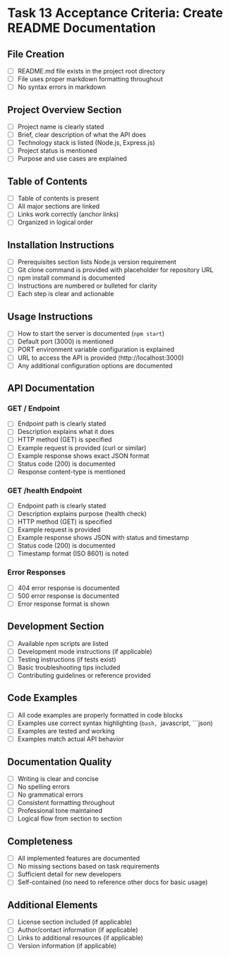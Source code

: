 # Task 13 Acceptance Criteria: Create README Documentation

## File Creation

- [ ] README.md file exists in the project root directory
- [ ] File uses proper markdown formatting throughout
- [ ] No syntax errors in markdown

## Project Overview Section

- [ ] Project name is clearly stated
- [ ] Brief, clear description of what the API does
- [ ] Technology stack is listed (Node.js, Express.js)
- [ ] Project status is mentioned
- [ ] Purpose and use cases are explained

## Table of Contents

- [ ] Table of contents is present
- [ ] All major sections are linked
- [ ] Links work correctly (anchor links)
- [ ] Organized in logical order

## Installation Instructions

- [ ] Prerequisites section lists Node.js version requirement
- [ ] Git clone command is provided with placeholder for repository URL
- [ ] npm install command is documented
- [ ] Instructions are numbered or bulleted for clarity
- [ ] Each step is clear and actionable

## Usage Instructions

- [ ] How to start the server is documented (`npm start`)
- [ ] Default port (3000) is mentioned
- [ ] PORT environment variable configuration is explained
- [ ] URL to access the API is provided (http://localhost:3000)
- [ ] Any additional configuration options are documented

## API Documentation

### GET / Endpoint
- [ ] Endpoint path is clearly stated
- [ ] Description explains what it does
- [ ] HTTP method (GET) is specified
- [ ] Example request is provided (curl or similar)
- [ ] Example response shows exact JSON format
- [ ] Status code (200) is documented
- [ ] Response content-type is mentioned

### GET /health Endpoint
- [ ] Endpoint path is clearly stated
- [ ] Description explains purpose (health check)
- [ ] HTTP method (GET) is specified
- [ ] Example request is provided
- [ ] Example response shows JSON with status and timestamp
- [ ] Status code (200) is documented
- [ ] Timestamp format (ISO 8601) is noted

### Error Responses
- [ ] 404 error response is documented
- [ ] 500 error response is documented
- [ ] Error response format is shown

## Development Section

- [ ] Available npm scripts are listed
- [ ] Development mode instructions (if applicable)
- [ ] Testing instructions (if tests exist)
- [ ] Basic troubleshooting tips included
- [ ] Contributing guidelines or reference provided

## Code Examples

- [ ] All code examples are properly formatted in code blocks
- [ ] Examples use correct syntax highlighting (```bash, ```javascript, ```json)
- [ ] Examples are tested and working
- [ ] Examples match actual API behavior

## Documentation Quality

- [ ] Writing is clear and concise
- [ ] No spelling errors
- [ ] No grammatical errors
- [ ] Consistent formatting throughout
- [ ] Professional tone maintained
- [ ] Logical flow from section to section

## Completeness

- [ ] All implemented features are documented
- [ ] No missing sections based on task requirements
- [ ] Sufficient detail for new developers
- [ ] Self-contained (no need to reference other docs for basic usage)

## Additional Elements

- [ ] License section included (if applicable)
- [ ] Author/contact information (if applicable)
- [ ] Links to additional resources (if applicable)
- [ ] Version information (if applicable)